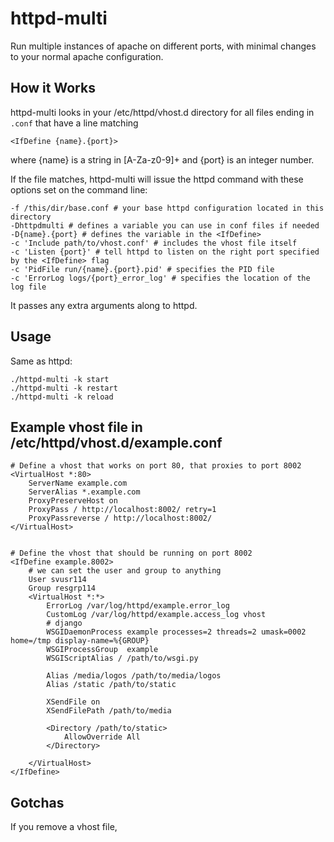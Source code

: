 # httpd-multi

Run multiple instances of apache on different ports, with minimal changes to your normal apache configuration.

## How it Works

httpd-multi looks in your /etc/httpd/vhost.d directory for all files ending in
`.conf` that have a line matching

    <IfDefine {name}.{port}>

where {name} is a string in [A-Za-z0-9]+ and {port} is an integer number.

If the file matches, httpd-multi will issue the httpd command with these options set on the command line:

    -f /this/dir/base.conf # your base httpd configuration located in this directory
    -Dhttpdmulti # defines a variable you can use in conf files if needed
    -D{name}.{port} # defines the variable in the <IfDefine>
    -c 'Include path/to/vhost.conf' # includes the vhost file itself
    -c 'Listen {port}' # tell httpd to listen on the right port specified by the <IfDefine> flag
    -c 'PidFile run/{name}.{port}.pid' # specifies the PID file
    -c 'ErrorLog logs/{port}_error_log' # specifies the location of the log file

It passes any extra arguments along to httpd.

## Usage

Same as httpd:

    ./httpd-multi -k start
    ./httpd-multi -k restart
    ./httpd-multi -k reload

## Example vhost file in /etc/httpd/vhost.d/example.conf

    # Define a vhost that works on port 80, that proxies to port 8002
    <VirtualHost *:80>
        ServerName example.com
        ServerAlias *.example.com
        ProxyPreserveHost on
        ProxyPass / http://localhost:8002/ retry=1
        ProxyPassreverse / http://localhost:8002/
    </VirtualHost>


    # Define the vhost that should be running on port 8002
    <IfDefine example.8002>
        # we can set the user and group to anything
        User svusr114
        Group resgrp114
        <VirtualHost *:*>
            ErrorLog /var/log/httpd/example.error_log
            CustomLog /var/log/httpd/example.access_log vhost
            # django
            WSGIDaemonProcess example processes=2 threads=2 umask=0002 home=/tmp display-name=%{GROUP}
            WSGIProcessGroup  example
            WSGIScriptAlias / /path/to/wsgi.py

            Alias /media/logos /path/to/media/logos
            Alias /static /path/to/static

            XSendFile on
            XSendFilePath /path/to/media

            <Directory /path/to/static>
                AllowOverride All
            </Directory>

        </VirtualHost>
    </IfDefine>

## Gotchas 

If you remove a vhost file, 
